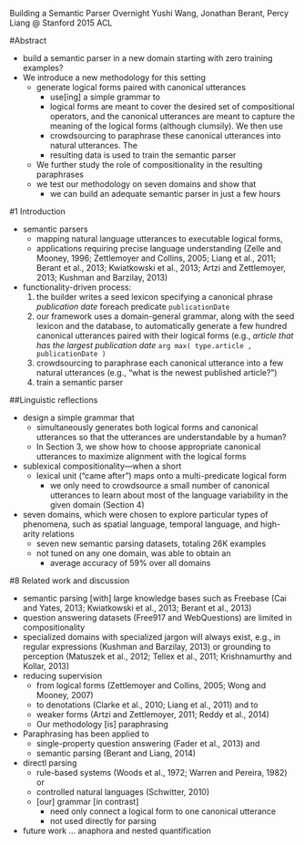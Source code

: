 Building a Semantic Parser Overnight
Yushi Wang, Jonathan Berant, Percy Liang @ Stanford
2015 ACL

#Abstract

* build a semantic parser in a new domain starting with zero training examples?
* We introduce a new methodology for this setting
  * generate logical forms paired with canonical utterances
    * use[ing] a simple grammar to
    * logical forms are meant to cover the desired set of compositional
      operators, and the canonical utterances are meant to capture the meaning
      of the logical forms (although clumsily). We then use
    * crowdsourcing to paraphrase these canonical utterances into natural
      utterances. The
    * resulting data is used to train the semantic parser
  * We further study the role of compositionality in the resulting paraphrases
  * we test our methodology on seven domains and show that
    * we can build an adequate semantic parser in just a few hours

#1 Introduction

* semantic parsers
  *  mapping natural language utterances to executable logical forms,
  * applications requiring precise language understanding (Zelle and Mooney,
    1996; Zettlemoyer and Collins, 2005; Liang et al., 2011; Berant et al.,
    2013; Kwiatkowski et al., 2013; Artzi and Zettlemoyer, 2013; Kushman and
    Barzilay, 2013)
* functionality-driven process:
  1. the builder writes a seed lexicon specifying a canonical phrase
     _publication date_ foreach predicate `publicationDate`
  2. our framework uses a domain-general grammar, along with the seed lexicon
     and the database, to automatically generate a few hundred canonical
     utterances paired with their logical forms (e.g.,
     _article that has the largest publication date_
     `arg max( type.article , publicationDate )`
  3. crowdsourcing to paraphrase each canonical utterance into a few natural
     utterances (e.g., “what is the newest published article?”)
  4. train a semantic parser

##Linguistic reflections

* design a simple grammar that
  * simultaneously generates both logical forms and canonical utterances so
    that the utterances are understandable by a human?
  * In Section 3, we show how to choose appropriate canonical utterances to
    maximize alignment with the logical forms
* sublexical compositionality—when a short
  * lexical unit (“came after”) maps onto a multi-predicate logical form
    * we only need to crowdsource a small number of canonical utterances to
      learn about most of the language variability in the given domain
      (Section 4)
* seven domains, which were chosen to explore particular types of phenomena,
  such as spatial language, temporal language, and high-arity relations
  * seven new semantic parsing datasets, totaling 26K examples
  * not tuned on any one domain, was able to obtain an
    * average accuracy of 59% over all domains

#8 Related work and discussion

* semantic parsing [with] large knowledge bases such as Freebase
  (Cai and Yates, 2013; Kwiatkowski et al., 2013; Berant et al., 2013)
* question answering datasets (Free917 and WebQuestions) are limited in
  compositionality
* specialized domains with specialized jargon will always exist, e.g., in
  regular expressions (Kushman and Barzilay, 2013) or grounding to perception
  (Matuszek et al., 2012; Tellex et al., 2011; Krishnamurthy and Kollar, 2013)
* reducing supervision
  * from logical forms (Zettlemoyer and Collins, 2005; Wong and Mooney, 2007)
  * to denotations (Clarke et al., 2010; Liang et al., 2011) and to
  * weaker forms (Artzi and Zettlemoyer, 2011; Reddy et al., 2014)
  * Our methodology [is] paraphrasing
* Paraphrasing has been applied to
  * single-property question answering (Fader et al., 2013) and
  * semantic parsing (Berant and Liang, 2014)
* directl parsing
  * rule-based systems (Woods et al., 1972; Warren and Pereira, 1982) or
  * controlled natural languages (Schwitter, 2010)
  * [our] grammar [in contrast]
    * need only connect a logical form to one canonical utterance
    * not used directly for parsing
* future work ... anaphora and nested quantification

